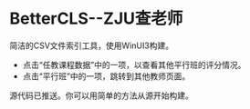 # BetterCLS--ZJU查老师

简洁的CSV文件索引工具，使用WinUI3构建。
- 点击“任教课程数据”中的一项，以查看其他平行班的评分情况。
- 点击“平行班”中的一项，跳转到其他教师页面。

源代码已推送。你可以用简单的方法从源开始构建。
